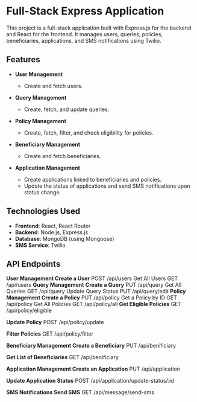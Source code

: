 # Full-Stack Express Application

This project is a full-stack application built with Express.js for the backend and React for the frontend. It manages users, queries, policies, beneficiaries, applications, and SMS notifications using Twilio.

## Features

- **User Management**
  - Create and fetch users.
  
- **Query Management**
  - Create, fetch, and update queries.
  
- **Policy Management**
  - Create, fetch, filter, and check eligibility for policies.
  
- **Beneficiary Management**
  - Create and fetch beneficiaries.
  
- **Application Management**
  - Create applications linked to beneficiaries and policies.
  - Update the status of applications and send SMS notifications upon status change.

## Technologies Used

- **Frontend**: React, React Router
- **Backend**: Node.js, Express.js
- **Database**: MongoDB (using Mongoose)
- **SMS Service**: Twilio

## API Endpoints
**User Management
Create a User**
POST /api/users
Get All Users
GET /api/users
**Query Management**
**Create a Query**
PUT /api/query
Get All Queries
GET /api/query
Update Query Status
PUT /api/query/edit
**Policy Management
Create a Policy**
PUT /api/policy
Get a Policy by ID
GET /api/policy
Get All Policies
GET /api/policy/all
**Get Eligible Policies**
GET /api/policy/eligible

**Update Policy**
POST /api/policy/update

**Filter Policies**
GET /api/policy/filter

**Beneficiary Management
Create a Beneficiary**
PUT /api/benificiary

**Get List of Beneficiaries**
GET /api/benificiary

**Application Management
Create an Application**
PUT /api/application

**Update Application Status**
POST /api/application/update-status/:id

**SMS Notifications
Send SMS**
GET /api/message/send-sms
